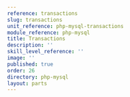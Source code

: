 ```yaml
---
reference: transactions
slug: transactions
unit_reference: php-mysql-transactions
module_reference: php-mysql
title: Transactions
description: ''
skill_level_reference: ''
image: ''
published: true
order: 26
directory: php-mysql
layout: parts
---
```

